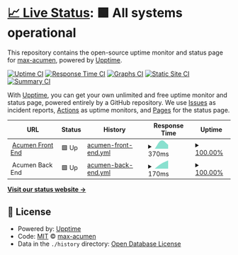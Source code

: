 # [📈 Live Status](https://max-acumen.github.io/github_upptime): <!--live status--> **🟩 All systems operational**

This repository contains the open-source uptime monitor and status page for [max-acumen](https://max-acumen.github.io/github_upptime), powered by [Upptime](https://github.com/upptime/upptime).

[![Uptime CI](https://github.com/koj-co/upptime/workflows/Uptime%20CI/badge.svg)](https://github.com/koj-co/upptime/actions?query=workflow%3A%22Uptime+CI%22)
[![Response Time CI](https://github.com/koj-co/upptime/workflows/Response%20Time%20CI/badge.svg)](https://github.com/koj-co/upptime/actions?query=workflow%3A%22Response+Time+CI%22)
[![Graphs CI](https://github.com/koj-co/upptime/workflows/Graphs%20CI/badge.svg)](https://github.com/koj-co/upptime/actions?query=workflow%3A%22Graphs+CI%22)
[![Static Site CI](https://github.com/koj-co/upptime/workflows/Static%20Site%20CI/badge.svg)](https://github.com/koj-co/upptime/actions?query=workflow%3A%22Static+Site+CI%22)
[![Summary CI](https://github.com/koj-co/upptime/workflows/Summary%20CI/badge.svg)](https://github.com/koj-co/upptime/actions?query=workflow%3A%22Summary+CI%22)

With [Upptime](https://upptime.js.org), you can get your own unlimited and free uptime monitor and status page, powered entirely by a GitHub repository. We use [Issues](https://github.com/max-acumen/github_upptime/issues) as incident reports, [Actions](https://github.com/max-acumen/github_upptime/actions) as uptime monitors, and [Pages](https://max-acumen.github.io/github_upptime) for the status page.

<!--start: status pages-->
<!-- This summary is generated by Upptime (https://github.com/upptime/upptime) -->
<!-- Do not edit this manually, your changes will be overwritten -->
<!-- prettier-ignore -->
| URL | Status | History | Response Time | Uptime |
| --- | ------ | ------- | ------------- | ------ |
| <img alt="" src="https://favicons.githubusercontent.com/www.acumen.io" height="13"> [Acumen Front End](https://www.acumen.io) | 🟩 Up | [acumen-front-end.yml](https://github.com/acumenlabs/status-page/commits/master/history/acumen-front-end.yml) | <details><summary><img alt="Response time graph" src="./graphs/acumen-front-end/response-time-week.png" height="20"> 370ms</summary><br><a href="https://max-acumen.github.io/github_upptime/history/acumen-front-end"><img alt="Response time 370" src="https://img.shields.io/endpoint?url=https%3A%2F%2Fraw.githubusercontent.com%2Facumenlabs%2Fstatus-page%2Fmaster%2Fapi%2Facumen-front-end%2Fresponse-time.json"></a><br><a href="https://max-acumen.github.io/github_upptime/history/acumen-front-end"><img alt="24-hour response time 370" src="https://img.shields.io/endpoint?url=https%3A%2F%2Fraw.githubusercontent.com%2Facumenlabs%2Fstatus-page%2Fmaster%2Fapi%2Facumen-front-end%2Fresponse-time-day.json"></a><br><a href="https://max-acumen.github.io/github_upptime/history/acumen-front-end"><img alt="7-day response time 370" src="https://img.shields.io/endpoint?url=https%3A%2F%2Fraw.githubusercontent.com%2Facumenlabs%2Fstatus-page%2Fmaster%2Fapi%2Facumen-front-end%2Fresponse-time-week.json"></a><br><a href="https://max-acumen.github.io/github_upptime/history/acumen-front-end"><img alt="30-day response time 370" src="https://img.shields.io/endpoint?url=https%3A%2F%2Fraw.githubusercontent.com%2Facumenlabs%2Fstatus-page%2Fmaster%2Fapi%2Facumen-front-end%2Fresponse-time-month.json"></a><br><a href="https://max-acumen.github.io/github_upptime/history/acumen-front-end"><img alt="1-year response time 370" src="https://img.shields.io/endpoint?url=https%3A%2F%2Fraw.githubusercontent.com%2Facumenlabs%2Fstatus-page%2Fmaster%2Fapi%2Facumen-front-end%2Fresponse-time-year.json"></a></details> | <details><summary><a href="https://max-acumen.github.io/github_upptime/history/acumen-front-end">100.00%</a></summary><a href="https://max-acumen.github.io/github_upptime/history/acumen-front-end"><img alt="All-time uptime 100.00%" src="https://img.shields.io/endpoint?url=https%3A%2F%2Fraw.githubusercontent.com%2Facumenlabs%2Fstatus-page%2Fmaster%2Fapi%2Facumen-front-end%2Fuptime.json"></a><br><a href="https://max-acumen.github.io/github_upptime/history/acumen-front-end"><img alt="24-hour uptime 100.00%" src="https://img.shields.io/endpoint?url=https%3A%2F%2Fraw.githubusercontent.com%2Facumenlabs%2Fstatus-page%2Fmaster%2Fapi%2Facumen-front-end%2Fuptime-day.json"></a><br><a href="https://max-acumen.github.io/github_upptime/history/acumen-front-end"><img alt="7-day uptime 100.00%" src="https://img.shields.io/endpoint?url=https%3A%2F%2Fraw.githubusercontent.com%2Facumenlabs%2Fstatus-page%2Fmaster%2Fapi%2Facumen-front-end%2Fuptime-week.json"></a><br><a href="https://max-acumen.github.io/github_upptime/history/acumen-front-end"><img alt="30-day uptime 100.00%" src="https://img.shields.io/endpoint?url=https%3A%2F%2Fraw.githubusercontent.com%2Facumenlabs%2Fstatus-page%2Fmaster%2Fapi%2Facumen-front-end%2Fuptime-month.json"></a><br><a href="https://max-acumen.github.io/github_upptime/history/acumen-front-end"><img alt="1-year uptime 100.00%" src="https://img.shields.io/endpoint?url=https%3A%2F%2Fraw.githubusercontent.com%2Facumenlabs%2Fstatus-page%2Fmaster%2Fapi%2Facumen-front-end%2Fuptime-year.json"></a></details>
| <img alt="" src="https://favicons.githubusercontent.com/null" height="13"> Acumen Back End | 🟩 Up | [acumen-back-end.yml](https://github.com/acumenlabs/status-page/commits/master/history/acumen-back-end.yml) | <details><summary><img alt="Response time graph" src="./graphs/acumen-back-end/response-time-week.png" height="20"> 170ms</summary><br><a href="https://max-acumen.github.io/github_upptime/history/acumen-back-end"><img alt="Response time 170" src="https://img.shields.io/endpoint?url=https%3A%2F%2Fraw.githubusercontent.com%2Facumenlabs%2Fstatus-page%2Fmaster%2Fapi%2Facumen-back-end%2Fresponse-time.json"></a><br><a href="https://max-acumen.github.io/github_upptime/history/acumen-back-end"><img alt="24-hour response time 170" src="https://img.shields.io/endpoint?url=https%3A%2F%2Fraw.githubusercontent.com%2Facumenlabs%2Fstatus-page%2Fmaster%2Fapi%2Facumen-back-end%2Fresponse-time-day.json"></a><br><a href="https://max-acumen.github.io/github_upptime/history/acumen-back-end"><img alt="7-day response time 170" src="https://img.shields.io/endpoint?url=https%3A%2F%2Fraw.githubusercontent.com%2Facumenlabs%2Fstatus-page%2Fmaster%2Fapi%2Facumen-back-end%2Fresponse-time-week.json"></a><br><a href="https://max-acumen.github.io/github_upptime/history/acumen-back-end"><img alt="30-day response time 170" src="https://img.shields.io/endpoint?url=https%3A%2F%2Fraw.githubusercontent.com%2Facumenlabs%2Fstatus-page%2Fmaster%2Fapi%2Facumen-back-end%2Fresponse-time-month.json"></a><br><a href="https://max-acumen.github.io/github_upptime/history/acumen-back-end"><img alt="1-year response time 170" src="https://img.shields.io/endpoint?url=https%3A%2F%2Fraw.githubusercontent.com%2Facumenlabs%2Fstatus-page%2Fmaster%2Fapi%2Facumen-back-end%2Fresponse-time-year.json"></a></details> | <details><summary><a href="https://max-acumen.github.io/github_upptime/history/acumen-back-end">100.00%</a></summary><a href="https://max-acumen.github.io/github_upptime/history/acumen-back-end"><img alt="All-time uptime 100.00%" src="https://img.shields.io/endpoint?url=https%3A%2F%2Fraw.githubusercontent.com%2Facumenlabs%2Fstatus-page%2Fmaster%2Fapi%2Facumen-back-end%2Fuptime.json"></a><br><a href="https://max-acumen.github.io/github_upptime/history/acumen-back-end"><img alt="24-hour uptime 100.00%" src="https://img.shields.io/endpoint?url=https%3A%2F%2Fraw.githubusercontent.com%2Facumenlabs%2Fstatus-page%2Fmaster%2Fapi%2Facumen-back-end%2Fuptime-day.json"></a><br><a href="https://max-acumen.github.io/github_upptime/history/acumen-back-end"><img alt="7-day uptime 100.00%" src="https://img.shields.io/endpoint?url=https%3A%2F%2Fraw.githubusercontent.com%2Facumenlabs%2Fstatus-page%2Fmaster%2Fapi%2Facumen-back-end%2Fuptime-week.json"></a><br><a href="https://max-acumen.github.io/github_upptime/history/acumen-back-end"><img alt="30-day uptime 100.00%" src="https://img.shields.io/endpoint?url=https%3A%2F%2Fraw.githubusercontent.com%2Facumenlabs%2Fstatus-page%2Fmaster%2Fapi%2Facumen-back-end%2Fuptime-month.json"></a><br><a href="https://max-acumen.github.io/github_upptime/history/acumen-back-end"><img alt="1-year uptime 100.00%" src="https://img.shields.io/endpoint?url=https%3A%2F%2Fraw.githubusercontent.com%2Facumenlabs%2Fstatus-page%2Fmaster%2Fapi%2Facumen-back-end%2Fuptime-year.json"></a></details>

<!--end: status pages-->

[**Visit our status website →**](https://max-acumen.github.io/github_upptime)

## 📄 License

- Powered by: [Upptime](https://github.com/upptime/upptime)
- Code: [MIT](./LICENSE) © [max-acumen](https://max-acumen.github.io/github_upptime)
- Data in the `./history` directory: [Open Database License](https://opendatacommons.org/licenses/odbl/1-0/)
